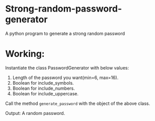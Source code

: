 # Strong-random-password-generator
A python program to generate a strong random password

# Working:

Instantiate the class PasswordGenerator with below values:
1. Length of the password you want(min=6, max=16).
2. Boolean for include_symbols.
3. Boolean for include_numbers.
4. Boolean for include_uppercase.

Call the method `generate_password` with the object of the above class. 

Output: A random password.

